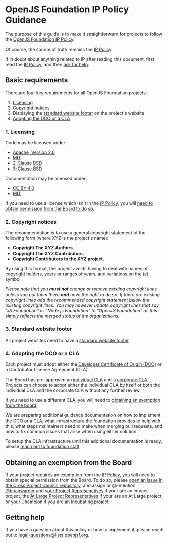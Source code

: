 # OpenJS Foundation IP Policy Guidance

The purpose of this guide is to make it straightforward for projects
to follow the [OpenJS Foundation IP Policy][IP Policy].

Of course, the source of truth remains the [IP Policy][].

If in doubt about anything related to IP after reading this document,
first read the [IP Policy][], and then [ask for help](#getting-help).

## Basic requirements

There are four key requirements for all OpenJS Foundation projects:

1. [Licensing](#1-licensing)
2. [Copyright notices](#2-copyright-notices)
3. Displaying the [standard website footer](#3-standard-website-footer) on the project's website
4. [Adopting the DCO or a CLA](#4-adopting-the-dco-or-a-cla)

### 1. Licensing

Code may be licensed under:
  * [Apache, Version 2.0](http://www.apache.org/licenses/LICENSE-2.0)
  * [MIT](https://opensource.org/licenses/MIT)
  * [2-Clause BSD](https://opensource.org/licenses/BSD-2-Clause)
  * [3-Clause BSD](https://opensource.org/licenses/BSD-3-Clause)

Documentation may be licensed under:
  * [CC BY 4.0](http://creativecommons.org/licenses/by/4.0/)
  * [MIT](https://opensource.org/licenses/MIT)

If you need to use a license which isn't in the [IP Policy][], you will
[need to obtain permission from the Board to do so](#obtaining-an-exemption-from-the-board).

### 2. Copyright notices

The recommendation is to use a general copyright statement
of the following form (where XYZ is the project's name):

- **Copyright The XYZ Authors.**
- **Copyright The XYZ Contributors.**
- **Copyright Contributors to the XYZ project.**

By using this format, the project avoids having to deal with
names of copyright holders, years or ranges of years,
and variations on the (c) symbol.

_Please note that you **must not** change or remove existing copyright lines
unless you put them there **and** have the right to do so.
If there are existing copyright lines
add the recommended copyright statement below the existing copyright lines.
You may however update copyright lines that say
"JS Foundation" or "Node.js Foundation" to "OpenJS Foundation"
as this simply reflects the merged status of the organizations._

### 3. Standard website footer

All project websites need to have a [standard website footer][].

### 4. Adopting the DCO or a CLA

Each project must adopt either the [Developer Certificate of Origin (DCO)][DCO]
or a Contributor License Agreement (CLA).

The Board has pre-approved an [individual CLA][ICLA]
and a [corporate CLA][CCLA].
Projects can choose to adopt either the individual CLA by itself or
both the individual CLA and the corporate CLA without any further review.

If you need to use a different CLA, you will need to
[obtaining an exemption from the board](#obtaining-an-exemption-from-the-board).

We are preparing additional guidance documentation on how to implement the DCO or a CLA,
what infrastructure the foundation provides to help with this,
what steps maintainers need to make when merging pull requests,
and how to fix common issues that arise when using either solution.

To setup the CLA infrastructure until this additional documentation is ready,
please [reach out to foundation staff](#getting-help).

## Obtaining an exemption from the Board

If your project requires an exemption from the [IP Policy][],
you will need to obtain special permission from the Board.
To do so, please [open an issue in the Cross Project Council repository](https://github.com/openjs-foundation/cross-project-council/issues/new?title=Board%20exemption%20request%20for),
and assign or @-mention [@brianwarner](https://github.com/brianwarner) and 
[your Project Represenatives](https://github.com/openjs-foundation/cross-project-council#impact-project-representatives) if your are an Impact project,
the [At Large Project Representatives](https://github.com/openjs-foundation/cross-project-council#growth--at-large-project-representatives) if your are an At Large project,
or [your Champion](https://github.com/openjs-foundation/cross-project-council/blob/HEAD/PROJECT_PROGRESSION.md#application-champion) if you are an Incubating project.

## Getting help

If you have a question about this policy or how to implement it, please reach out to [legal-questions@lists.openjsf.org](mailto:legal-questions@lists.openjsf.org).

[IP Policy]: https://ip-policy.openjsf.org
[DCO]: https://developercertificate.org
[ICLA]: https://individual-cla.openjsf.org
[CCLA]: https://corporate-cla.openjsf.org
[standard website footer]: https://github.com/openjs-foundation/artwork#copyright-notices-for-project-website-footers
